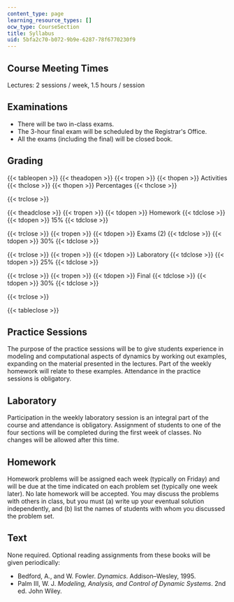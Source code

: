 ```yaml
---
content_type: page
learning_resource_types: []
ocw_type: CourseSection
title: Syllabus
uid: 5bfa2c70-b072-9b9e-6287-78f6770230f9
---
```


Course Meeting Times
--------------------

Lectures: 2 sessions / week, 1.5 hours / session

Examinations
------------

*   There will be two in-class exams.
*   The 3-hour final exam will be scheduled by the Registrar's Office.
*   All the exams (including the final) will be closed book.

Grading
-------

{{< tableopen >}}
{{< theadopen >}}
{{< tropen >}}
{{< thopen >}}
Activities
{{< thclose >}}
{{< thopen >}}
Percentages
{{< thclose >}}

{{< trclose >}}

{{< theadclose >}}
{{< tropen >}}
{{< tdopen >}}
Homework
{{< tdclose >}}
{{< tdopen >}}
15%
{{< tdclose >}}

{{< trclose >}}
{{< tropen >}}
{{< tdopen >}}
Exams (2)
{{< tdclose >}}
{{< tdopen >}}
30%
{{< tdclose >}}

{{< trclose >}}
{{< tropen >}}
{{< tdopen >}}
Laboratory
{{< tdclose >}}
{{< tdopen >}}
25%
{{< tdclose >}}

{{< trclose >}}
{{< tropen >}}
{{< tdopen >}}
Final
{{< tdclose >}}
{{< tdopen >}}
30%
{{< tdclose >}}

{{< trclose >}}

{{< tableclose >}}

  

Practice Sessions
-----------------

The purpose of the practice sessions will be to give students experience in modeling and computational aspects of dynamics by working out examples, expanding on the material presented in the lectures. Part of the weekly homework will relate to these examples. Attendance in the practice sessions is obligatory.

Laboratory
----------

Participation in the weekly laboratory session is an integral part of the course and attendance is obligatory. Assignment of students to one of the four sections will be completed during the first week of classes. No changes will be allowed after this time.

Homework
--------

Homework problems will be assigned each week (typically on Friday) and will be due at the time indicated on each problem set (typically one week later). No late homework will be accepted. You may discuss the problems with others in class, but you must (a) write up your eventual solution independently, and (b) list the names of students with whom you discussed the problem set.

Text
----

None required. Optional reading assignments from these books will be given periodically:

*   Bedford, A., and W. Fowler. _Dynamics_. Addison–Wesley, 1995.
*   Palm III, W. J. _Modeling, Analysis, and Control of Dynamic Systems_. 2nd ed. John Wiley.